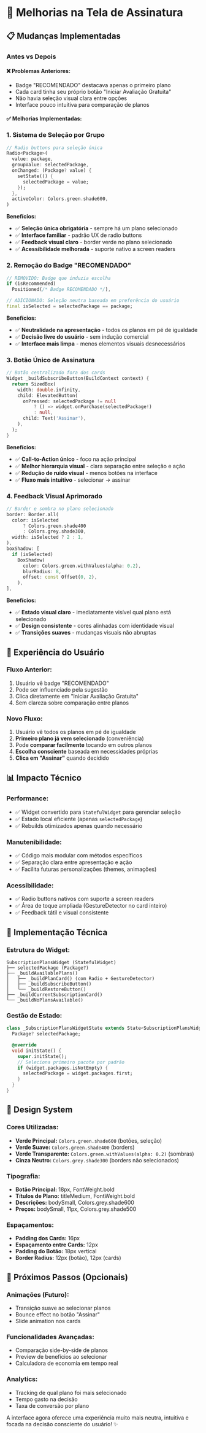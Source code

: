 # 🔄 Melhorias na Tela de Assinatura

## 📋 Mudanças Implementadas

### **Antes vs Depois**

#### **❌ Problemas Anteriores:**
- Badge "RECOMENDADO" destacava apenas o primeiro plano
- Cada card tinha seu próprio botão "Iniciar Avaliação Gratuita"
- Não havia seleção visual clara entre opções
- Interface pouco intuitiva para comparação de planos

#### **✅ Melhorias Implementadas:**

### **1. Sistema de Seleção por Grupo**
```dart
// Radio buttons para seleção única
Radio<Package>(
  value: package,
  groupValue: selectedPackage,
  onChanged: (Package? value) {
    setState(() {
      selectedPackage = value;
    });
  },
  activeColor: Colors.green.shade600,
)
```

**Benefícios:**
- ✅ **Seleção única obrigatória** - sempre há um plano selecionado
- ✅ **Interface familiar** - padrão UX de radio buttons
- ✅ **Feedback visual claro** - border verde no plano selecionado
- ✅ **Acessibilidade melhorada** - suporte nativo a screen readers

### **2. Remoção do Badge "RECOMENDADO"**
```dart
// REMOVIDO: Badge que induzia escolha
if (isRecommended)
  Positioned(/* Badge RECOMENDADO */),

// ADICIONADO: Seleção neutra baseada em preferência do usuário
final isSelected = selectedPackage == package;
```

**Benefícios:**
- ✅ **Neutralidade na apresentação** - todos os planos em pé de igualdade
- ✅ **Decisão livre do usuário** - sem indução comercial
- ✅ **Interface mais limpa** - menos elementos visuais desnecessários

### **3. Botão Único de Assinatura**
```dart
// Botão centralizado fora dos cards
Widget _buildSubscribeButton(BuildContext context) {
  return SizedBox(
    width: double.infinity,
    child: ElevatedButton(
      onPressed: selectedPackage != null 
          ? () => widget.onPurchase(selectedPackage!)
          : null,
      child: Text('Assinar'),
    ),
  );
}
```

**Benefícios:**
- ✅ **Call-to-Action único** - foco na ação principal
- ✅ **Melhor hierarquia visual** - clara separação entre seleção e ação
- ✅ **Redução de ruído visual** - menos botões na interface
- ✅ **Fluxo mais intuitivo** - selecionar → assinar

### **4. Feedback Visual Aprimorado**
```dart
// Border e sombra no plano selecionado
border: Border.all(
  color: isSelected 
      ? Colors.green.shade400 
      : Colors.grey.shade300,
  width: isSelected ? 2 : 1,
),
boxShadow: [
  if (isSelected)
    BoxShadow(
      color: Colors.green.withValues(alpha: 0.2),
      blurRadius: 8,
      offset: const Offset(0, 2),
    ),
],
```

**Benefícios:**
- ✅ **Estado visual claro** - imediatamente visível qual plano está selecionado
- ✅ **Design consistente** - cores alinhadas com identidade visual
- ✅ **Transições suaves** - mudanças visuais não abruptas

## 🎯 Experiência do Usuário

### **Fluxo Anterior:**
1. Usuário vê badge "RECOMENDADO"
2. Pode ser influenciado pela sugestão
3. Clica diretamente em "Iniciar Avaliação Gratuita"
4. Sem clareza sobre comparação entre planos

### **Novo Fluxo:**
1. Usuário vê todos os planos em pé de igualdade
2. **Primeiro plano já vem selecionado** (conveniência)
3. Pode **comparar facilmente** tocando em outros planos
4. **Escolha consciente** baseada em necessidades próprias
5. **Clica em "Assinar"** quando decidido

## 📊 Impacto Técnico

### **Performance:**
- ✅ Widget convertido para `StatefulWidget` para gerenciar seleção
- ✅ Estado local eficiente (apenas `selectedPackage`)
- ✅ Rebuilds otimizados apenas quando necessário

### **Manutenibilidade:**
- ✅ Código mais modular com métodos específicos
- ✅ Separação clara entre apresentação e ação
- ✅ Facilita futuras personalizações (themes, animações)

### **Acessibilidade:**
- ✅ Radio buttons nativos com suporte a screen readers
- ✅ Área de toque ampliada (GestureDetector no card inteiro)
- ✅ Feedback tátil e visual consistente

## 🔧 Implementação Técnica

### **Estrutura do Widget:**
```
SubscriptionPlansWidget (StatefulWidget)
├── selectedPackage (Package?)
├── _buildAvailablePlans()
│   ├── _buildPlanCard() (com Radio + GestureDetector)
│   ├── _buildSubscribeButton()
│   └── _buildRestoreButton()
├── _buildCurrentSubscriptionCard()
└── _buildNoPlansAvailable()
```

### **Gestão de Estado:**
```dart
class _SubscriptionPlansWidgetState extends State<SubscriptionPlansWidget> {
  Package? selectedPackage;

  @override
  void initState() {
    super.initState();
    // Seleciona primeiro pacote por padrão
    if (widget.packages.isNotEmpty) {
      selectedPackage = widget.packages.first;
    }
  }
}
```

## 🎨 Design System

### **Cores Utilizadas:**
- **Verde Principal:** `Colors.green.shade600` (botões, seleção)
- **Verde Suave:** `Colors.green.shade400` (borders)
- **Verde Transparente:** `Colors.green.withValues(alpha: 0.2)` (sombras)
- **Cinza Neutro:** `Colors.grey.shade300` (borders não selecionados)

### **Tipografia:**
- **Botão Principal:** 18px, FontWeight.bold
- **Títulos de Plano:** titleMedium, FontWeight.bold
- **Descrições:** bodySmall, Colors.grey.shade600
- **Preços:** bodySmall, 11px, Colors.grey.shade500

### **Espaçamentos:**
- **Padding dos Cards:** 16px
- **Espaçamento entre Cards:** 12px
- **Padding do Botão:** 18px vertical
- **Border Radius:** 12px (botão), 12px (cards)

## 🚀 Próximos Passos (Opcionais)

### **Animações (Futuro):**
- Transição suave ao selecionar planos
- Bounce effect no botão "Assinar"
- Slide animation nos cards

### **Funcionalidades Avançadas:**
- Comparação side-by-side de planos
- Preview de benefícios ao selecionar
- Calculadora de economia em tempo real

### **Analytics:**
- Tracking de qual plano foi mais selecionado
- Tempo gasto na decisão
- Taxa de conversão por plano

A interface agora oferece uma experiência muito mais neutra, intuitiva e focada na decisão consciente do usuário! ✨